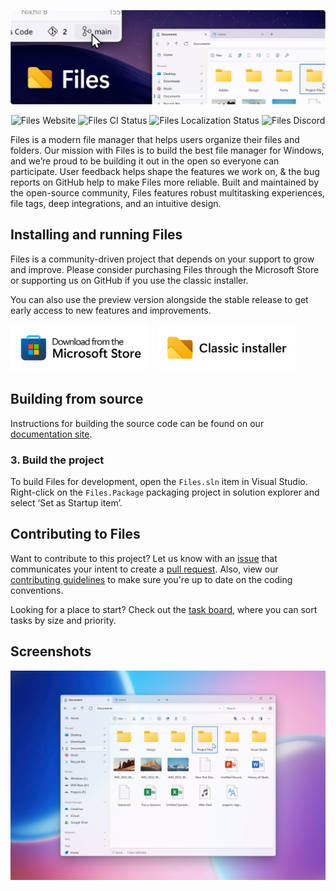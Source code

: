 <p align="center">
  <img alt="Files hero image" src="../assets/ReadmeHero.png" />
</p>

<p align="center">
  <a style="text-decoration:none" href="https://files.community/">
    <img src="https://img.shields.io/badge/Files-Website-F9B81F" alt="Files Website" /></a>
  <a style="text-decoration:none" href="https://github.com/files-community/Files/actions/workflows/ci.yml">
    <img src="https://github.com/files-community/Files/actions/workflows/ci.yml/badge.svg" alt="Files CI Status" /></a>
  <a style="text-decoration:none" href="https://crowdin.com/project/files-app">
    <img src="https://badges.crowdin.net/files-app/localized.svg" alt="Files Localization Status" /></a>
  <a style="text-decoration:none" href="https://discord.gg/files">
    <img src="https://img.shields.io/discord/725513575971684472?label=Discord&color=7289da" alt="Files Discord" /></a>
</p>

Files is a modern file manager that helps users organize their files and folders. Our mission with Files is to build the best file manager for Windows, and we’re proud to be building it out in the open so everyone can participate. User feedback helps shape the features we work on, & the bug reports on GitHub help to make Files more reliable. Built and maintained by the open-source community, Files features robust multitasking experiences, file tags, deep integrations, and an intuitive design.

## Installing and running Files

Files is a community-driven project that depends on your support to grow and improve. Please consider purchasing Files through the Microsoft Store or supporting us on GitHub if you use the classic installer.

You can also use the preview version alongside the stable release to get early access to new features and improvements.

<p align="left">
  <!-- Store Badge -->
  <a style="text-decoration:none" href="https://apps.microsoft.com/detail/9NGHP3DX8HDX?launch=true&mode=full">
    <picture>
      <source media="(prefers-color-scheme: light)" srcset="../assets/StoreBadge-dark.png" width="220" />
      <img src="../assets/StoreBadge-light.png" width="220" />
  </picture></a>
  &ensp;
  <!-- Classic Installer Badge -->
  <a style="text-decoration:none" href="https://cdn.files.community/files/download/Files.Stable.exe">
    <picture>
      <source media="(prefers-color-scheme: light)" srcset="../assets/ClassicInstallerBadge-dark.png" width="220" />
      <img src="../assets/ClassicInstallerBadge-light.png" width="220" />
    </picture></a>
</p>

## Building from source

Instructions for building the source code can be found on our [documentation site](https://files.community/docs/contributing/building-from-source).

### 3. Build the project

To build Files for development, open the `Files.sln` item in Visual Studio. Right-click on the `Files.Package` packaging project in solution explorer and select ‘Set as Startup item’.


## Contributing to Files

Want to contribute to this project? Let us know with an [issue](https://github.com/files-community/Files/issues) that communicates your intent to create a [pull request](https://github.com/files-community/Files/pulls). Also, view our [contributing guidelines](https://github.com/files-community/Files/blob/main/.github/CONTRIBUTING.md) to make sure you're up to date on the coding conventions.

Looking for a place to start? Check out the [task board](https://github.com/orgs/files-community/projects/3/views/2), where you can sort tasks by size and priority.

## Screenshots

![Files](../assets/FilesScreenshot.png)
